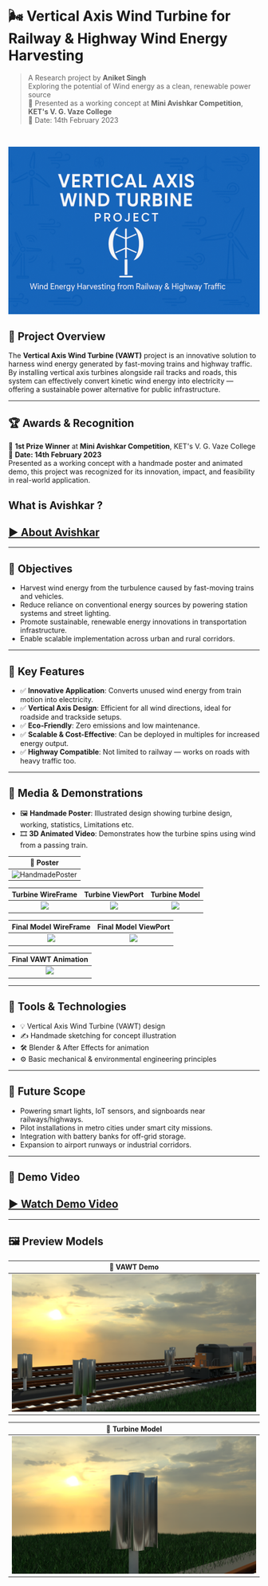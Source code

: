 # 🌬️ Vertical Axis Wind Turbine for Railway & Highway Wind Energy Harvesting
> A Research project by **Aniket Singh**  
> Exploring the potential of Wind energy as a clean, renewable power source  
> 📍 Presented as a working concept at **Mini Avishkar Competition**, **KET's V. G. Vaze College**<br>
> 📅 Date: 14th February 2023

<br>

![Project Banner](Images/Vertical_axis_banner.png) <!-- Replace with your banner image if available -->

## 📌 Project Overview

The **Vertical Axis Wind Turbine (VAWT)** project is an innovative solution to harness wind energy generated by fast-moving trains and highway traffic. By installing vertical axis turbines alongside rail tracks and roads, this system can effectively convert kinetic wind energy into electricity — offering a sustainable power alternative for public infrastructure.

---

## 🏆 Awards & Recognition

🥇 **1st Prize Winner** at **Mini Avishkar Competition**, KET's V. G. Vaze College  
📅 **Date: 14th February 2023**
<br>
Presented as a working concept with a handmade poster and animated demo, this project was recognized for its innovation, impact, and feasibility in real-world application.

## What is Avishkar ?
[▶ About Avishkar](Avishkar%202023.pptx)
---

<!--
🏆 Awards & Recognition
🥇 1st Prize Winner at Mini Avishkar Competition, KET's V. G. Vaze College
📅 Date: 14th February 2023
Presented with a handmade poster and animated demo, this project was recognized for its innovation, impact, and feasibility in real-world application.-->
---

## 🎯 Objectives

- Harvest wind energy from the turbulence caused by fast-moving trains and vehicles.
- Reduce reliance on conventional energy sources by powering station systems and street lighting.
- Promote sustainable, renewable energy innovations in transportation infrastructure.
- Enable scalable implementation across urban and rural corridors.

---

## 🚀 Key Features

- ✅ **Innovative Application**: Converts unused wind energy from train motion into electricity.
- ✅ **Vertical Axis Design**: Efficient for all wind directions, ideal for roadside and trackside setups.
- ✅ **Eco-Friendly**: Zero emissions and low maintenance.
- ✅ **Scalable & Cost-Effective**: Can be deployed in multiples for increased energy output.
- ✅ **Highway Compatible**: Not limited to railway — works on roads with heavy traffic too.

---

## 🎥 Media & Demonstrations

- 🖼️ **Handmade Poster**: Illustrated design showing turbine design, working, statistics, Limitations etc.
- 🎞️ **3D Animated Video**: Demonstrates how the turbine spins using wind from a passing train.

| 🧾 Poster |
|--------------------|
| ![HandmadePoster](Images/Poster.jpg) |

Turbine WireFrame |  Turbine ViewPort | Turbine Model
:-------------------------:|:------------------------:|:-------------------------:
![](TurbineModel/wired_frame_Turbine.gif) |  ![](TurbineModel/ModelRender.gif) |  ![](TurbineModel/TurbineAnimation.gif)



Final Model WireFrame | Final Model ViewPort |
:-------------------------:|:------------------------:|
![](Final3dModel/wireframe_Render.gif) | ![](Final3dModel/ViewPortRender.gif) |
<!--

| Final Model ViewPort |
|:------------------------:|
|  ![](Final3dModel/ViewPortRender.gif) |
-->

| Final VAWT Animation |
|:------------------------:|
|  ![](Final3dModel/ModelAnimation.gif) |

---

## 🧰 Tools & Technologies

- 💡 Vertical Axis Wind Turbine (VAWT) design
- ✍️ Handmade sketching for concept illustration
- 🛠 Blender & After Effects for animation
- ⚙️ Basic mechanical & environmental engineering principles

---

## 🌱 Future Scope

- Powering smart lights, IoT sensors, and signboards near railways/highways.
- Pilot installations in metro cities under smart city missions.
- Integration with battery banks for off-grid storage.
- Expansion to airport runways or industrial corridors.

---

## 🎥 Demo Video
[▶ Watch Demo Video](ModelDemoAnimation.mp4)
---
---
## 🖼️ Preview Models

| 🧾 VAWT Demo |
|--------------------|
| ![HandmadePoster](Images/3DModel.png) |

| 🧾 Turbine Model |
|--------------------|
| ![HandmadePoster](Images/3DTurbine.png) |
